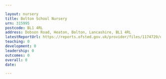 ```yaml
---

layout: nursery
title: Bolton School Nursery
urn: 315995
postcode: BL1 4RL
address: Dobson Road, Heaton, Bolton, Lancashire, BL1 4RL
latestReportUrl: https://reports.ofsted.gov.uk/provider/files/1174729/urn/315995.pdf
teaching: 0
development: 0
leadership: 0
outcomes: 0
overall: 0
date: 

---
```

